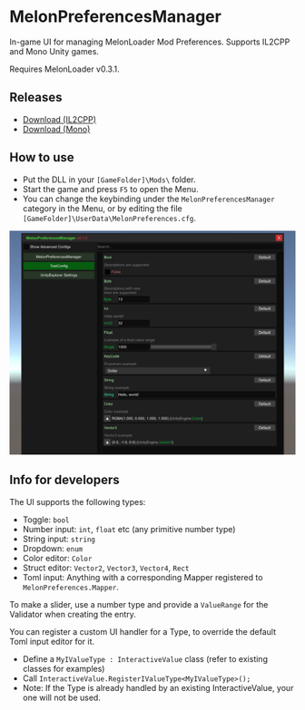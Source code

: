 # MelonPreferencesManager

In-game UI for managing MelonLoader Mod Preferences. Supports IL2CPP and Mono Unity games.

Requires MelonLoader v0.3.1.

## Releases

* [Download (IL2CPP)](https://github.com/sinai-dev/MelonPreferencesManager/releases/latest/download/MelonPrefManager.IL2CPP.zip)
* [Download (Mono)](https://github.com/sinai-dev/MelonPreferencesManager/releases/latest/download/MelonPrefManager.Mono.zip)

## How to use

* Put the DLL in your `[GameFolder]\Mods\` folder.
* Start the game and press `F5` to open the Menu.
* You can change the keybinding under the `MelonPreferencesManager` category in the Menu, or by editing the file `[GameFolder]\UserData\MelonPreferences.cfg`.

[![](img/preview.png)](https://raw.githubusercontent.com/sinai-dev/MelonPreferencesManager/master/img/preview.png)

## Info for developers

The UI supports the following types:

* Toggle: `bool`
* Number input: `int`, `float` etc (any primitive number type)
* String input: `string`
* Dropdown: `enum`
* Color editor: `Color`
* Struct editor: `Vector2`, `Vector3`, `Vector4`, `Rect`
* Toml input: Anything with a corresponding Mapper registered to `MelonPreferences.Mapper`.

To make a slider, use a number type and provide a `ValueRange` for the Validator when creating the entry.

You can register a custom UI handler for a Type, to override the default Toml input editor for it.
* Define a `MyIValueType : InteractiveValue` class (refer to existing classes for examples)
* Call `InteractiveValue.RegisterIValueType<MyIValueType>();`
* Note: If the Type is already handled by an existing InteractiveValue, your one will not be used.

